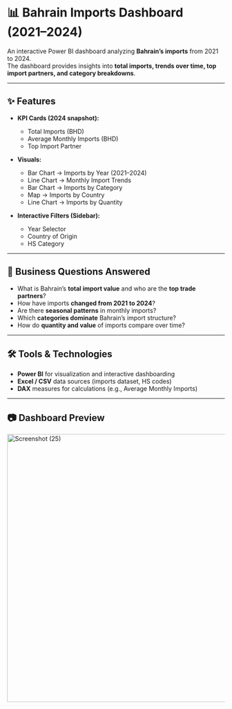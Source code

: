 # 📊 Bahrain Imports Dashboard (2021–2024)

An interactive Power BI dashboard analyzing **Bahrain’s imports** from 2021 to 2024.  
The dashboard provides insights into **total imports, trends over time, top import partners, and category breakdowns**.  

---

## ✨ Features
- **KPI Cards (2024 snapshot):**
  - Total Imports (BHD)  
  - Average Monthly Imports (BHD)  
  - Top Import Partner  

- **Visuals:**
  - Bar Chart → Imports by Year (2021–2024)  
  - Line Chart → Monthly Import Trends  
  - Bar Chart → Imports by Category  
  - Map → Imports by Country  
  - Line Chart → Imports by Quantity  

- **Interactive Filters (Sidebar):**
  - Year Selector  
  - Country of Origin  
  - HS Category  

---

## 🎯 Business Questions Answered
- What is Bahrain’s **total import value** and who are the **top trade partners**?  
- How have imports **changed from 2021 to 2024**?  
- Are there **seasonal patterns** in monthly imports?  
- Which **categories dominate** Bahrain’s import structure?  
- How do **quantity and value** of imports compare over time?  

---

## 🛠 Tools & Technologies
- **Power BI** for visualization and interactive dashboarding  
- **Excel / CSV** data sources (imports dataset, HS codes)  
- **DAX** measures for calculations (e.g., Average Monthly Imports)  

---

## 📷 Dashboard Preview
 
<img width="1121" height="621" alt="Screenshot (25)" src="https://github.com/user-attachments/assets/1365c456-3941-48a9-8397-7cb510fe7d5e" />
